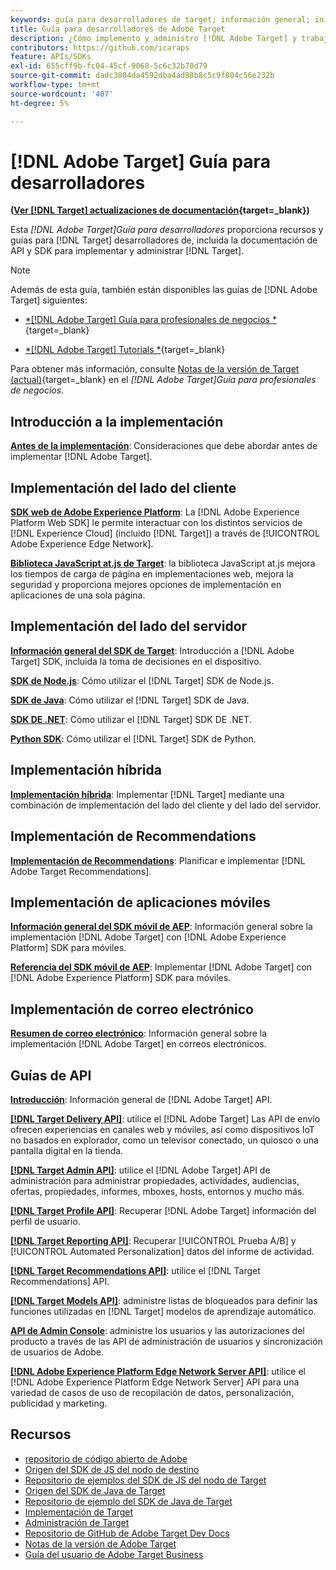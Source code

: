```yaml
---
keywords: guía para desarrolladores de target; información general; inicio
title: Guía para desarrolladores de Adobe Target
description: ¿Cómo implemento y administro [!DNL Adobe Target] y trabajar con sus API y SDK?
contributors: https://github.com/icaraps
feature: APIs/SDKs
exl-id: 655cff9b-fc04-45cf-9068-5c6c32b70d79
source-git-commit: dadc3804da4592dba4ad88b8c5c9f804c56e232b
workflow-type: tm+mt
source-wordcount: '407'
ht-degree: 5%

---
```


# [!DNL Adobe Target] Guía para desarrolladores

**([Ver [!DNL Target] actualizaciones de documentación](https://experienceleague.adobe.com/docs/target/using/release-notes/doc-change.html){target=_blank})**

Esta *[!DNL Adobe Target]Guía para desarrolladores* proporciona recursos y guías para [!DNL Target] desarrolladores de, incluida la documentación de API y SDK para implementar y administrar [!DNL Target].

>[!NOTE]
>
>Además de esta guía, también están disponibles las guías de [!DNL Adobe Target] siguientes:
>
>* [*[!DNL Adobe Target] Guía para profesionales de negocios *](https://experienceleague.adobe.com/docs/target/using/target-home.html?lang=es){target=_blank}
>
>* [*[!DNL Adobe Target] Tutorials *](https://experienceleague.adobe.com/docs/target-learn/tutorials/overview.html?lang=es){target=_blank}
>
>Para obtener más información, consulte [Notas de la versión de Target (actual)](https://experienceleague.adobe.com/docs/target/using/release-notes/release-notes.html){target=_blank} en el *[!DNL Adobe Target]Guía para profesionales de negocios*.

## Introducción a la implementación

**[Antes de la implementación](/help/dev/before-implement/considerations-before-you-implement-target.md)**: Consideraciones que debe abordar antes de implementar [!DNL Adobe Target].

## Implementación del lado del cliente

[**SDK web de Adobe Experience Platform**](/help/dev/implement/client-side/aep-web-sdk.md): La [!DNL Adobe Experience Platform Web SDK] le permite interactuar con los distintos servicios de [!DNL Experience Cloud] (incluido [!DNL Target]) a través de [!UICONTROL Adobe Experience Edge Network].

[**Biblioteca JavaScript at.js de Target**](/help/dev/implement/client-side/overview.md): la biblioteca JavaScript at.js mejora los tiempos de carga de página en implementaciones web, mejora la seguridad y proporciona mejores opciones de implementación en aplicaciones de una sola página.

## Implementación del lado del servidor

[**Información general del SDK de Target**](implement/server-side/server-side-overview.md): Introducción a [!DNL Adobe Target] SDK, incluida la toma de decisiones en el dispositivo.

[**SDK de Node.js**](implement/server-side/node-js/overview.md): Cómo utilizar el [!DNL Target] SDK de Node.js.

[**SDK de Java**](implement/server-side/java/overview.md): Cómo utilizar el [!DNL Target] SDK de Java.

[**SDK DE .NET**](implement/server-side/net/overview.md): Cómo utilizar el [!DNL Target] SDK DE .NET.

[**Python SDK**](implement/server-side/python/overview.md): Cómo utilizar el [!DNL Target] SDK de Python.

## Implementación híbrida

[**Implementación híbrida**](implement/hybrid/hybrid-overview.md): Implementar [!DNL Target] mediante una combinación de implementación del lado del cliente y del lado del servidor.

## Implementación de Recommendations

[**Implementación de Recommendations**](implement/recommendations/recommendations.md): Planificar e implementar [!DNL Adobe Target Recommendations].

## Implementación de aplicaciones móviles

[**Información general del SDK móvil de AEP**](implement/mobile/overview.md): Información general sobre la implementación [!DNL Adobe Target] con [!DNL Adobe Experience Platform] SDK para móviles.

[**Referencia del SDK móvil de AEP**](https://developer.adobe.com/client-sdks/documentation/): Implementar [!DNL Adobe Target] con [!DNL Adobe Experience Platform] SDK para móviles.

## Implementación de correo electrónico

[**Resumen de correo electrónico**](implement/email/overview.md): Información general sobre la implementación [!DNL Adobe Target] en correos electrónicos.

## Guías de API

[**Introducción**](before-administer/target-api-overview.md): Información general de [!DNL Adobe Target] API.

[**[!DNL Target Delivery API]**](/help/dev/implement/delivery-api/overview.md): utilice el [!DNL Adobe Target] Las API de envío ofrecen experiencias en canales web y móviles, así como dispositivos IoT no basados en explorador, como un televisor conectado, un quiosco o una pantalla digital en la tienda.

[**[!DNL Target Admin API]**](administer/admin-api/admin-api-overview-new.md): utilice el [!DNL Adobe Target] API de administración para administrar propiedades, actividades, audiencias, ofertas, propiedades, informes, mboxes, hosts, entornos y mucho más.

[**[!DNL Target Profile API]**](/help/dev/administer/profile-api/profiles-api.md): Recuperar [!DNL Adobe Target] información del perfil de usuario.

[**[!DNL Target Reporting API]**](https://developer.adobe.com/target/administer/admin-api/#tag/Reports): Recuperar [!UICONTROL Prueba A/B] y [!UICONTROL Automated Personalization] datos del informe de actividad.

[**[!DNL Target Recommendations API]**](https://developer.adobe.com/target/administer/recommendations-api/): utilice el [!DNL Target Recommendations] API.

[**[!DNL Target Models API]**](administer/models-api/models-api-overview.md): administre listas de bloqueados para definir las funciones utilizadas en [!DNL Target] modelos de aprendizaje automático.

[**API de Admin Console**](https://developer.adobe.com/umapi/): administre los usuarios y las autorizaciones del producto a través de las API de administración de usuarios y sincronización de usuarios de Adobe.

[**[!DNL Adobe Experience Platform Edge Network Server API]**](https://experienceleague.adobe.com/docs/experience-platform/edge-network-server-api/overview.html): utilice el [!DNL Adobe Experience Platform Edge Network Server] API para una variedad de casos de uso de recopilación de datos, personalización, publicidad y marketing.

## Recursos

* [repositorio de código abierto de Adobe](https://github.com/adobe)
* [Origen del SDK de JS del nodo de destino](https://github.com/adobe/target-nodejs-sdk)
* [Repositorio de ejemplos del SDK de JS del nodo de Target](https://github.com/adobe/target-nodejs-sdk-samples)
* [Origen del SDK de Java de Target](https://github.com/adobe/target-java-sdk)
* [Repositorio de ejemplo del SDK de Java de Target](https://github.com/adobe/target-java-sdk-samples)
* [Implementación de Target](./before-implement/prepare-to-implement-target.md)
* [Administración de Target](./before-administer/target-api-overview.md)
* [Repositorio de GitHub de Adobe Target Dev Docs](https://github.com/AdobeDocs/target-developers)
* [Notas de la versión de Adobe Target](https://experienceleague.adobe.com/docs/target/using/release-notes/release-notes.html)
* [Guía del usuario de Adobe Target Business](https://experienceleague.adobe.com/docs/target/using/target-home.html?lang=es)

